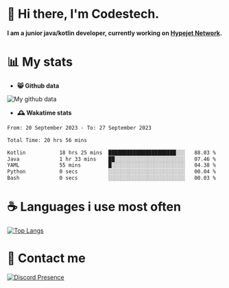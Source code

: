 # 👋 Hi there, I'm Codestech.
**I am a junior java/kotlin developer, currently working on [Hypejet Network](https://github.com/Hypejet).**

# 📊 My stats
- **😸 Github data**

![My github data](https://github-readme-stats.vercel.app/api?username=Codestech1&count_private=true&include_all_commits=true&theme=codeSTACKr)

- **🕰️ Wakatime stats**
<!--START_SECTION:waka-->

```txt
From: 20 September 2023 - To: 27 September 2023

Total Time: 20 hrs 56 mins

Kotlin           18 hrs 25 mins  ██████████████████████░░░   88.03 %
Java             1 hr 33 mins    ██░░░░░░░░░░░░░░░░░░░░░░░   07.46 %
YAML             55 mins         █░░░░░░░░░░░░░░░░░░░░░░░░   04.38 %
Python           0 secs          ░░░░░░░░░░░░░░░░░░░░░░░░░   00.04 %
Bash             0 secs          ░░░░░░░░░░░░░░░░░░░░░░░░░   00.03 %
```

<!--END_SECTION:waka-->

# ☕ Languages i use most often
[![Top Langs](https://github-readme-stats.vercel.app/api/top-langs/?username=Codestech1&layout=compact&langs_count=8&exclude_repo=window5000.github.io&theme=codeSTACKr)](https://github.com/anuraghazra/github-readme-stats)

# 💬 Contact me
[![Discord Presence](https://lanyard.cnrad.dev/api/650718742157852740)](https://discord.com/users/650718742157852740)
</br>

